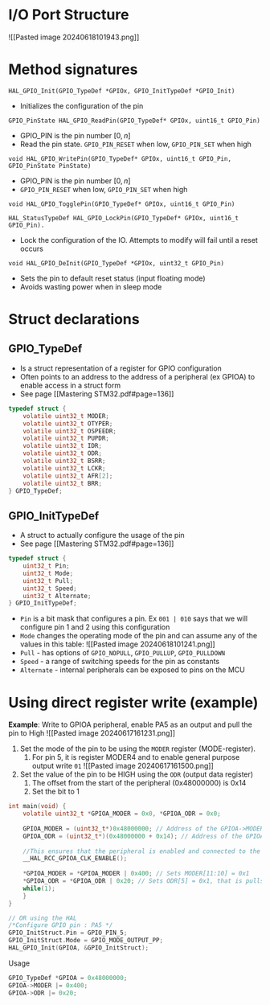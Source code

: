 # I/O Port Structure
![[Pasted image 20240618101943.png]]

# Method signatures
`HAL_GPIO_Init(GPIO_TypeDef *GPIOx, GPIO_InitTypeDef *GPIO_Init)`
- Initializes the configuration of the pin

`GPIO_PinState HAL_GPIO_ReadPin(GPIO_TypeDef* GPIOx, uint16_t GPIO_Pin)`
- GPIO_PIN is the pin number $[0, n]$
- Read the pin state. `GPIO_PIN_RESET` when low, `GPIO_PIN_SET` when high

`void HAL_GPIO_WritePin(GPIO_TypeDef* GPIOx, uint16_t GPIO_Pin, GPIO_PinState PinState)`
- GPIO_PIN is the pin number $[0, n]$
- `GPIO_PIN_RESET` when low, `GPIO_PIN_SET` when high

`void HAL_GPIO_TogglePin(GPIO_TypeDef* GPIOx, uint16_t GPIO_Pin)`

`HAL_StatusTypeDef HAL_GPIO_LockPin(GPIO_TypeDef* GPIOx, uint16_t GPIO_Pin).`
- Lock the configuration of the IO. Attempts to modify will fail until a reset occurs

`void HAL_GPIO_DeInit(GPIO_TypeDef *GPIOx, uint32_t GPIO_Pin)`
- Sets the pin to default reset status (input floating mode)
- Avoids wasting power when in sleep mode
# Struct declarations
## GPIO_TypeDef
- Is a struct representation of a register for GPIO configuration
- Often points to an address to the address of a peripheral (ex GPIOA) to enable access in a struct form
- See page [[Mastering STM32.pdf#page=136]]
```c
typedef struct {
	volatile uint32_t MODER;
	volatile uint32_t OTYPER;
	volatile uint32_t OSPEEDR;
	volatile uint32_t PUPDR;
	volatile uint32_t IDR;
	volatile uint32_t ODR;
	volatile uint32_t BSRR;
	volatile uint32_t LCKR;
	volatile uint32_t AFR[2];
	volatile uint32_t BRR;
} GPIO_TypeDef;
```


## GPIO_InitTypeDef
- A struct to actually configure the usage of the pin
- See page [[Mastering STM32.pdf#page=136]]
```c
typedef struct {
	uint32_t Pin;
	uint32_t Mode;
	uint32_t Pull;
	uint32_t Speed;
	uint32_t Alternate;
} GPIO_InitTypeDef;
```

- `Pin` is a bit mask that configures a pin. Ex `001 | 010` says that we will configure pin 1 and 2 using this configuration
- `Mode` changes the operating mode of the pin and can assume any of the values in this table:
![[Pasted image 20240618101241.png]]
- `Pull` - has options of `GPIO_NOPULL`, `GPIO_PULLUP`, `GPIO_PULLDOWN`
- `Speed` - a range of switching speeds for the pin as constants
- `Alternate` - internal peripherals can be exposed to pins on the MCU


# Using direct register write (example)
**Example**: Write to GPIOA peripheral, enable PA5 as an output and pull the pin to High
![[Pasted image 20240617161231.png]]
1) Set the mode of the pin to be using the `MODER`  register (MODE-register).
	1) For pin 5, it is register MODER4 and to enable general purpose output write `01`
![[Pasted image 20240617161500.png]]
2) Set the value of the pin to be HIGH using the `ODR` (output data register)
	1) The offset from the start of the peripheral (0x48000000) is 0x14
	2) Set the bit to 1
```c
int main(void) {
	volatile uint32_t *GPIOA_MODER = 0x0, *GPIOA_ODR = 0x0;
	
	GPIOA_MODER = (uint32_t*)0x48000000; // Address of the GPIOA->MODER register
	GPIOA_ODR = (uint32_t*)(0x48000000 + 0x14); // Address of the GPIOA->ODR register
	
	//This ensures that the peripheral is enabled and connected to the AHB1 bus
	__HAL_RCC_GPIOA_CLK_ENABLE();
	
	*GPIOA_MODER = *GPIOA_MODER | 0x400; // Sets MODER[11:10] = 0x1
	*GPIOA_ODR = *GPIOA_ODR | 0x20; // Sets ODR[5] = 0x1, that is pulls PA5 high
	while(1);
	}
}

// OR using the HAL
/*Configure GPIO pin : PA5 */
GPIO_InitStruct.Pin = GPIO_PIN_5;
GPIO_InitStruct.Mode = GPIO_MODE_OUTPUT_PP;
HAL_GPIO_Init(GPIOA, &GPIO_InitStruct);
```

Usage
```c
GPIO_TypeDef *GPIOA = 0x48000000;
GPIOA->MODER |= 0x400;
GPIOA->ODR |= 0x20;
```


